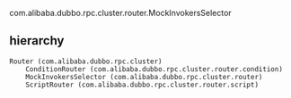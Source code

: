 com.alibaba.dubbo.rpc.cluster.router.MockInvokersSelector

## hierarchy
```
Router (com.alibaba.dubbo.rpc.cluster)
    ConditionRouter (com.alibaba.dubbo.rpc.cluster.router.condition)
    MockInvokersSelector (com.alibaba.dubbo.rpc.cluster.router)
    ScriptRouter (com.alibaba.dubbo.rpc.cluster.router.script)
```